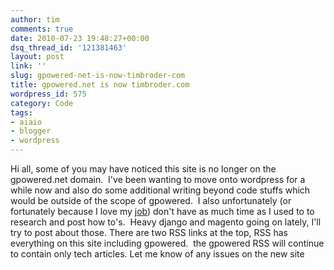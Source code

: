 ```yaml
---
author: tim
comments: true
date: 2010-07-23 19:48:27+00:00
dsq_thread_id: '121381463'
layout: post
link: ''
slug: gpowered-net-is-now-timbroder-com
title: gpowered.net is now timbroder.com
wordpress_id: 575
category: Code
tags:
- aiaio
- blogger
- wordpress
---
```


Hi all, some of you may have noticed this site is no longer on the
gpowered.net domain.  I've been wanting to move onto wordpress for a while now
and also do some additional writing beyond code stuffs which would be outside
of the scope of gpowered.  I also unfortunately (or fortunately because I love
my [job](https://www.alexanderinteractive.com/)) don't have as much time as I
used to to research and post how to's.  Heavy django and magento going on
lately, I'll try to post about those. There are two RSS links at the top, RSS
has everything on this site including gpowered.  the gpowered RSS will
continue to contain only tech articles. Let me know of any issues on the new
site
